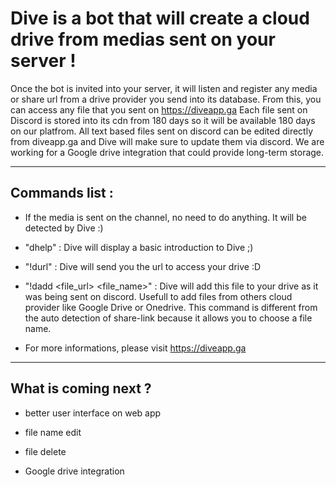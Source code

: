 # Dive is a bot that will create a cloud drive from medias sent on your server !


Once the bot is invited into your server, 
it will listen and register any media or share url from a drive provider you send into its database.
From this, you can access any file that you sent on https://diveapp.ga
Each file sent on Discord is stored into its cdn from 180 days so it will be available 180 days on our platfrom.
All text based files sent on discord can be edited directly from diveapp.ga and Dive will make sure to update them via discord.
We are working for a Google drive integration that could provide long-term storage.

___

## Commands list : 
- If the media is sent on the channel, no need to do anything. It will be detected by Dive :)

- "dhelp" : Dive will display a basic introduction to Dive ;)

- "!durl" : Dive will send you the url to access your drive :D

- "!dadd <file_url> <file_name>" : Dive will add this file to your drive as it was being sent on discord. Usefull to add files from others cloud provider like Google Drive or Onedrive. This command is different from the auto detection of share-link because it allows you to choose a file name.

- For more informations, please visit https://diveapp.ga

___


## What is coming next ?

- better user interface on web app

- file name edit

- file delete

- Google drive integration
